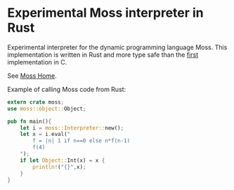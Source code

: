 
# Experimental Moss interpreter in Rust

Experimental interpreter for the dynamic programming language Moss.
This implementation is written in Rust and more type safe than
the [first](https://github.com/JohnBSmith/moss-c) implementation in C.

See [Moss Home](https://johnbsmith.github.io/moss/home.htm).

Example of calling Moss code from Rust:

```rust
extern crate moss;
use moss::object::Object;

pub fn main(){
    let i = moss::Interpreter::new();
    let x = i.eval("
        f = |n| 1 if n==0 else n*f(n-1)
        f(4)
    ");
    if let Object::Int(x) = x {
        println!("{}",x);
    }
}
```


